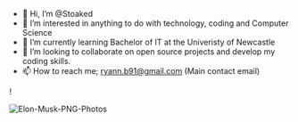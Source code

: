 - 👋 Hi, I’m @Stoaked
- 👀 I’m interested in anything to do with technology, coding and Computer Science
- 🌱 I’m currently learning Bachelor of IT at the Univeristy of Newcastle
- 💞️ I’m looking to collaborate on open source projects and develop my coding skills.
- 📫 How to reach me; ryann.b91@gmail.com (Main contact email)

<!---
Stoaked/Stoaked is a ✨ special ✨ repository because its `README.md` (this file) appears on your GitHub profile.
You can click the Preview link to take a look at your changes.
--->!
![Elon-Musk-PNG-Photos](https://user-images.githubusercontent.com/107538997/173773625-00154590-00e5-4fa3-8a30-5ffe52bcb667.png)



